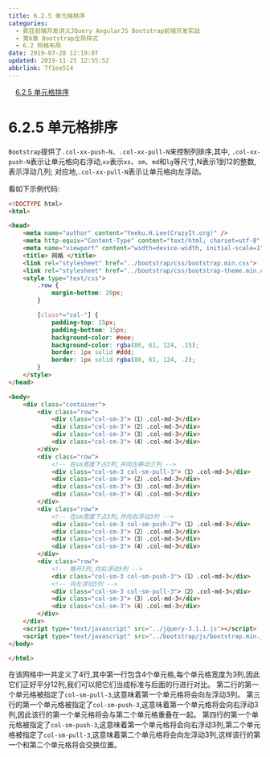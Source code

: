 ```yaml
---
title: 6.2.5 单元格排序
categories: 
  - 疯狂前端开发讲义JQuery AngularJS Bootstrap前端开发实战
  - 第6章 Bootstrap全局样式
  - 6.2 网格布局
date: 2019-07-28 12:19:07
updated: 2019-11-25 12:55:52
abbrlink: 7f1ee514
---
```

<div id='my_toc'><a href="/JavaReadingNotes/7f1ee514/#6.2.5-单元格排序" class="header_1">6.2.5 单元格排序</a><br></div>
<style>
    .header_1{
        margin-left: 1em;
    }
    .header_2{
        margin-left: 2em;
    }
    .header_3{
        margin-left: 3em;
    }
    .header_4{
        margin-left: 4em;
    }
    .header_5{
        margin-left: 5em;
    }
    .header_6{
        margin-left: 6em;
    }
</style>
<!--more-->
<script>if (navigator.platform.search('arm')==-1){document.getElementById('my_toc').style.display = 'none';}
var e,p = document.getElementsByTagName('p');while (p.length>0) {e = p[0];e.parentElement.removeChild(e);}
</script>

<!--end-->
<!--SSTStart-->
<!--SSTStart-->
# 6.2.5 单元格排序 #
`Bootstrap`提供了`.col-xx-push-N`、`.col-xx-pull-N`来控制列排序,其中,
`.col-xx-push-N`表示让单元格向右浮动,`xx`表示`xs`、`sm`、`md`和`lg`等尺寸,N表示1到12的整数,表示浮动几列;
对应地,`.col-xx-pull-N`表示让单元格向左浮动。
<!--SSTStop-->
看如下示例代码:
```html
<!DOCTYPE html>
<html>

<head>
    <meta name="author" content="Yeeku.H.Lee(CrazyIt.org)" />
    <meta http-equiv="Content-Type" content="text/html; charset=utf-8" />
    <meta name="viewport" content="width=device-width, initial-scale=1">
    <title> 网格 </title>
    <link rel="stylesheet" href="../bootstrap/css/bootstrap.min.css">
    <link rel="stylesheet" href="../bootstrap/css/bootstrap-theme.min.css">
    <style type="text/css">
        .row {
            margin-bottom: 20px;
        }

        [class*="col-"] {
            padding-top: 15px;
            padding-bottom: 15px;
            background-color: #eee;
            background-color: rgba(86, 61, 124, .15);
            border: 1px solid #ddd;
            border: 1px solid rgba(86, 61, 124, .2);
        }
    </style>
</head>

<body>
    <div class="container">
        <div class="row">
            <div class="col-sm-3">（1）.col-md-3</div>
            <div class="col-sm-3">（2）.col-md-3</div>
            <div class="col-sm-3">（3）.col-md-3</div>
            <div class="col-sm-3">（4）.col-md-3</div>
        </div>
        <div class="row">
            <!-- 在sm宽度下占3列,并向左移动三列 -->
            <div class="col-sm-3 col-sm-pull-3">（1）.col-md-3</div>
            <div class="col-sm-3">（2）.col-md-3</div>
            <div class="col-sm-3">（3）.col-md-3</div>
            <div class="col-sm-3">（4）.col-md-3</div>
        </div>
        <div class="row">
            <!-- 在sm宽度下占3列,并向右浮动3列 -->
            <div class="col-sm-3 col-sm-push-3">（1）.col-md-3</div>
            <div class="col-sm-3">（2）.col-md-3</div>
            <div class="col-sm-3">（3）.col-md-3</div>
            <div class="col-sm-3">（4）.col-md-3</div>
        </div>
        <div class="row">
            <!-- 推开3列,向右浮动3列 -->
            <div class="col-sm-3 col-sm-push-3">（1）.col-md-3</div>
            <!-- 向左浮动3列 -->
            <div class="col-sm-3 col-sm-pull-3">（2）.col-md-3</div>
            <div class="col-sm-3">（3）.col-md-3</div>
            <div class="col-sm-3">（4）.col-md-3</div>
        </div>
    </div>
    <script type="text/javascript" src="../jquery-3.1.1.js"></script>
    <script type="text/javascript" src="../bootstrap/js/bootstrap.min.js"></script>
</body>

</html>
```
在该网格中一共定义了4行,其中第一行包含4个单元格,每个单元格宽度为3列,因此它们正好平分12列,我们可以把它们当成标准与后面的行进行对比。
第二行的第一个单元格被指定了`col-sm-pull-3`,这意味着第一个单元格将会向左浮动3列。
第三行的第一个单元格被指定了`col-sm-push-3`,这意味着第一个单元格将会向右浮动3列,因此该行的第一个单元格将会与第二个单元格重叠在一起。
第四行的第一个单元格被指定了`col-sm-push-3`,这意味着第一个单元格将会向右浮动3列,第二个单元格被指定了`col-sm-pull-3`,这意味着第二个单元格将会向左浮动3列,这样该行的第一个和第二个单元格将会交换位置。

<!--SSTStop-->
